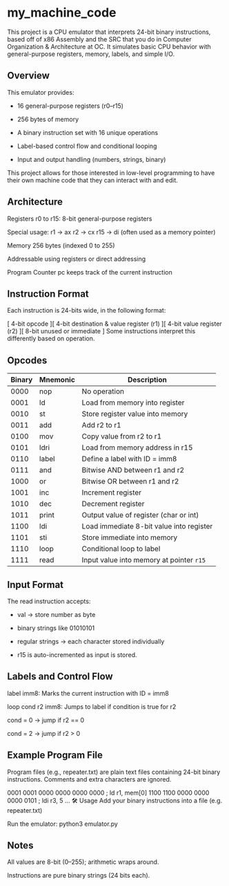 # my_machine_code
This project is a CPU emulator that interprets 24-bit binary instructions, based off of x86 Assembly and the SRC that you do in Computer Organization & Architecture at OC. It simulates basic CPU behavior with general-purpose registers, memory, labels, and simple I/O.

## Overview
This emulator provides:

- 16 general-purpose registers (r0–r15)

- 256 bytes of memory

- A binary instruction set with 16 unique operations

- Label-based control flow and conditional looping

- Input and output handling (numbers, strings, binary)

This project allows for those interested in low-level programming to have their own machine code that they can interact with and edit.

## Architecture
Registers
r0 to r15: 8-bit general-purpose registers

Special usage:
r1 → ax
r2 → cx
r15 → di (often used as a memory pointer)

Memory
256 bytes (indexed 0 to 255)

Addressable using registers or direct addressing

Program Counter
pc keeps track of the current instruction

## Instruction Format
Each instruction is 24-bits wide, in the following format:

[ 4-bit opcode ][ 4-bit destination & value register (r1) ][ 4-bit value register (r2) ][ 8-bit unused or immediate ]
Some instructions interpret this differently based on operation.

## Opcodes
| **Binary** | **Mnemonic** | **Description**                                  |
|------------|--------------|--------------------------------------------------|
| 0000       | nop          | No operation                                     |
| 0001       | ld           | Load from memory into register                   |
| 0010       | st           | Store register value into memory                 |
| 0011       | add          | Add r2 to r1                                     |
| 0100       | mov          | Copy value from r2 to r1                         |
| 0101       | ldri         | Load from memory address in r15                  |
| 0110       | label        | Define a label with ID = imm8                    |
| 0111       | and          | Bitwise AND between r1 and r2                    |
| 1000       | or           | Bitwise OR between r1 and r2                     |
| 1001       | inc          | Increment register                               |
| 1010       | dec          | Decrement register                               |
| 1011       | print        | Output value of register (char or int)           |
| 1100       | ldi          | Load immediate 8-bit value into register         |
| 1101       | sti          | Store immediate into memory                      |
| 1110       | loop         | Conditional loop to label                        |
| 1111       | read         | Input value into memory at pointer `r15`         |

## Input Format
The read instruction accepts:

- val <number> → store number as byte

- binary strings like 01010101

- regular strings → each character stored individually

- r15 is auto-incremented as input is stored.

## Labels and Control Flow
label imm8: Marks the current instruction with ID = imm8

loop cond r2 imm8: Jumps to label if condition is true for r2

cond = 0 → jump if r2 == 0

cond = 2 → jump if r2 > 0

## Example Program File
Program files (e.g., repeater.txt) are plain text files containing 24-bit binary instructions. Comments and extra characters are ignored.

0001 0001 0000 0000 0000 0000   ; ld r1, mem[0]
1100 1100 0000 0000 0000 0101   ; ldi r3, 5
...
🛠️ Usage
Add your binary instructions into a file (e.g. repeater.txt)

Run the emulator:
python3 emulator.py

## Notes
All values are 8-bit (0–255); arithmetic wraps around.

Instructions are pure binary strings (24 bits each).
